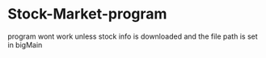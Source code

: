 # Stock-Market-program
program wont work unless stock info is downloaded and the file path is set in bigMain
